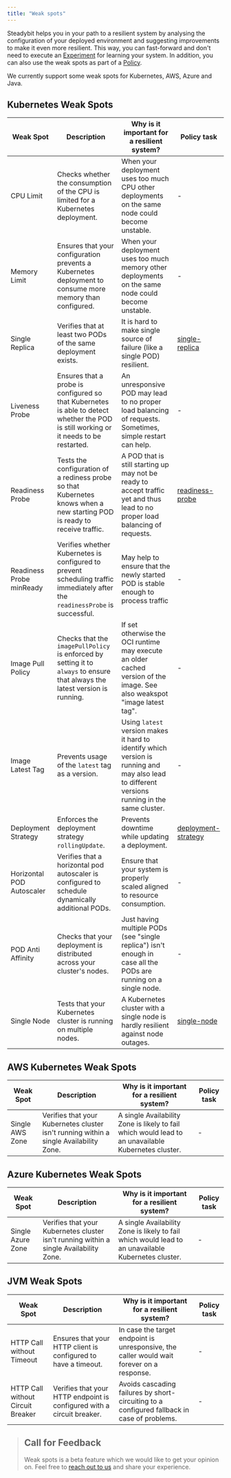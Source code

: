 ```yaml
---
title: "Weak spots"
---
```

Steadybit helps you in your path to a resilient system by analysing the configuration of your deployed environment and suggesting improvements to make it even
more resilient. This way, you can fast-forward and don't need to execute an [Experiment](../experiments/README.md) for learning your system. In addition, you can also use
the weak spots as part of a [Policy](../resilience-expectations/README.md).

We currently support some weak spots for Kubernetes, AWS, Azure and Java.

## Kubernetes Weak Spots

| Weak Spot                 | Description                                                                                                                           | Why is it important for a resilient system?                                                                                                    | Policy task                                                                                                                     |
|---------------------------|---------------------------------------------------------------------------------------------------------------------------------------|------------------------------------------------------------------------------------------------------------------------------------------------|---------------------------------------------------------------------------------------------------------------------------------|
| CPU Limit                 | Checks whether the consumption of the CPU is limited for a Kubernetes deployment.                                                     | When your deployment uses too much CPU other deployments on the same node could become unstable.                                               | -                                                                                                                               |
| Memory Limit              | Ensures that your configuration prevents a Kubernetes deployment to consume more memory than configured.                              | When your deployment uses too much memory other deployments on the same node could become unstable.                                            | -                                                                                                                               |
| Single Replica            | Verifies that at least two PODs of the same deployment exists.                                                                        | It is hard to make single source of failure (like a single POD) resilient.                                                                     | [single-replica](https://github.com/steadybit/definitions/tree/main/kubernetes/deployments/weak-spots/single-replica)           |
| Liveness Probe            | Ensures that a probe is configured so that Kubernetes is able to detect whether the POD is still working or it needs to be restarted. | An unresponsive POD may lead to no proper load balancing of requests. Sometimes, simple restart can help.                                      | -                                                                                                                               |
| Readiness Probe           | Tests the configuration of a rediness probe so that Kubernetes knows when a new starting POD is ready to receive traffic.             | A POD that is still starting up may not be ready to accept traffic yet and thus lead to no proper load balancing of requests.                  | [readiness-probe](https://github.com/steadybit/definitions/tree/main/kubernetes/deployments/weak-spots/readiness-probe)         |
| Readiness Probe minReady  | Verifies whether Kubernetes is configured to prevent scheduling traffic immediately after the `readinessProbe` is successful.         | May help to ensure that the newly started POD is stable enough to process traffic                                                              | -                                                                                                                               |
| Image Pull Policy         | Checks that the `imagePullPolicy` is enforced by setting it to `always` to ensure that always the latest version is running.          | If set otherwise the OCI runtime may execute an older cached version of the image. See also weakspot "image latest tag".                       | -                                                                                                                               |
| Image Latest Tag          | Prevents usage of the `latest` tag as a version.                                                                                      | Using `latest` version makes it hard to identify which version is running and may also lead to different versions running in the same cluster. | -                                                                                                                               |
| Deployment Strategy       | Enforces the deployment strategy `rollingUpdate`.                                                                                     | Prevents downtime while updating a deployment.                                                                                                 | [deployment-strategy](https://github.com/steadybit/definitions/tree/main/kubernetes/deployments/weak-spots/deployment-strategy) |
| Horizontal POD Autoscaler | Verifies that a horizontal pod autoscaler is configured to schedule dynamically additional PODs.                                      | Ensure that your system is properly scaled aligned to resource consumption.                                                                    | -                                                                                                                               |
| POD Anti Affinity         | Checks that your deployment is distributed across your cluster's nodes.                                                               | Just having multiple PODs (see "single replica") isn't enough in case all the PODs are running on a single node.                               | -                                                                                                                               |
| Single Node               | Tests that your Kubernetes cluster is running on multiple nodes.                                                                      | A Kubernetes cluster with a single node is hardly resilient against node outages.                                                              | [single-node](https://github.com/steadybit/definitions/tree/main/kubernetes/deployments/weak-spots/single-node)                 |

## AWS Kubernetes Weak Spots
| Weak Spot       | Description                                                                            | Why is it important for a resilient system?                                                         | Policy task |
|-----------------|----------------------------------------------------------------------------------------|-----------------------------------------------------------------------------------------------------|-------------|
| Single AWS Zone | Verifies that your Kubernetes cluster isn't running within a single Availability Zone. | A single Availability Zone is likely to fail which would lead to an unavailable Kubernetes cluster. | -           |

## Azure Kubernetes Weak Spots
| Weak Spot         | Description                                                                            | Why is it important for a resilient system?                                                         | Policy task                                                                                                                     |
|-------------------|----------------------------------------------------------------------------------------|-----------------------------------------------------------------------------------------------------|---------------------------------------------------------------------------------------------------------------------------------|
| Single Azure Zone | Verifies that your Kubernetes cluster isn't running within a single Availability Zone. | A single Availability Zone is likely to fail which would lead to an unavailable Kubernetes cluster. | -                                                                                                                               |

## JVM Weak Spots
| Weak Spot                         | Description                                                            | Why is it important for a resilient system?                                                               | Policy task                                                                                                                     |
|-----------------------------------|------------------------------------------------------------------------|-----------------------------------------------------------------------------------------------------------|---------------------------------------------------------------------------------------------------------------------------------|
| HTTP Call without Timeout         | Ensures that your HTTP client is configured to have a timeout.         | In case the target endpoint is unresponsive, the caller would wait forever on a response.                 | -                                                                                                                               |
| HTTP Call without Circuit Breaker | Verifies that your HTTP endpoint is configured with a circuit breaker. | Avoids cascading failures by short-circuiting to a configured fallback in case of problems.               | -                                                                                                                               |

> ## Call for Feedback
> Weak spots is a beta feature which we would like to get your opinion on.
> Feel free to [reach out to us](https://www.steadybit.com/contact) and share your experience.

